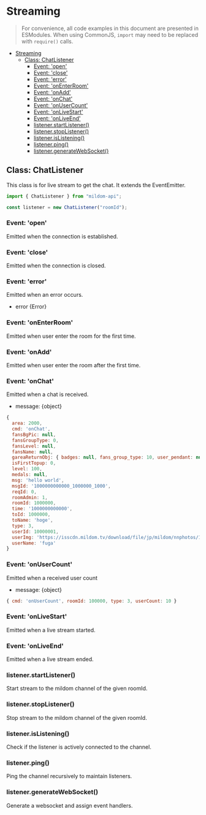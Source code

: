 # Streaming

> For convenience, all code examples in this document are presented in ESModules. When using CommonJS, `import` may need to be replaced with `require()` calls.

- [Streaming](#streaming)
  - [Class: ChatListener](#class-chatlistener)
    - [Event: 'open'](#event-open)
    - [Event: 'close'](#event-close)
    - [Event: 'error'](#event-error)
    - [Event: 'onEnterRoom'](#event-onenterroom)
    - [Event: 'onAdd'](#event-onadd)
    - [Event: 'onChat'](#event-onchat)
    - [Event: 'onUserCount'](#event-onusercount)
    - [Event: 'onLiveStart'](#event-onlivestart)
    - [Event: 'onLiveEnd'](#event-onliveend)
    - [listener.startListener()](#listenerstartlistener)
    - [listener.stopListener()](#listenerstoplistener)
    - [listener.isListening()](#listenerislistening)
    - [listener.ping()](#listenerping)
    - [listener.generateWebSocket()](#listenergeneratewebsocket)

## Class: ChatListener

This class is for live stream to get the chat. It extends the EventEmitter.

```js
import { ChatListener } from "mildom-api";

const listener = new ChatListener("roomId");
```

### Event: 'open'

Emitted when the connection is established.

### Event: 'close'

Emitted when the connection is closed.

### Event: 'error'

Emitted when an error occurs.

- error {Error}

### Event: 'onEnterRoom'

Emitted when user enter the room for the first time.

### Event: 'onAdd'

Emitted when user enter the room after the first time.

### Event: 'onChat'

Emitted when a chat is received.

- message: {object}

```js
{
  area: 2000,
  cmd: 'onChat',
  fansBgPic: null,
  fansGroupType: 0,
  fansLevel: null,
  fansName: null,
  gareaReturnObj: { badges: null, fans_group_type: 10, user_pendant: null },
  isFirstTopup: 0,
  level: 100,
  medals: null,
  msg: 'hello world',
  msgId: '1000000000000_1000000_1000',
  reqId: 0,
  roomAdmin: 1,
  roomId: 1000000,
  time: '1000000000000',
  toId: 1000000,
  toName: 'hoge',
  type: 3,
  userId: 10000001,
  userImg: 'https://isscdn.mildom.tv/download/file/jp/mildom/nnphotos/10000001/foo.png',
  userName: 'fuga'
}
```

### Event: 'onUserCount'

Emitted when a received user count

- message: {object}

```js
{ cmd: 'onUserCount', roomId: 100000, type: 3, userCount: 10 }
```

### Event: 'onLiveStart'

Emitted when a live stream started.

### Event: 'onLiveEnd'

Emitted when a live stream ended.

### listener.startListener()

Start stream to the mildom channel of the given roomId.

### listener.stopListener()

Stop stream to the mildom channel of the given roomId.

### listener.isListening()

Check if the listener is actively connected to the channel.

### listener.ping()

Ping the channel recursively to maintain listeners.

### listener.generateWebSocket()

Generate a websocket and assign event handlers.
